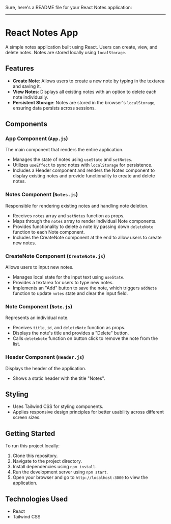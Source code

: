 Sure, here's a README file for your React Notes application:

---

# React Notes App

A simple notes application built using React. Users can create, view, and delete notes. Notes are stored locally using `localStorage`.

## Features

- **Create Note**: Allows users to create a new note by typing in the textarea and saving it.
- **View Notes**: Displays all existing notes with an option to delete each note individually.
- **Persistent Storage**: Notes are stored in the browser's `localStorage`, ensuring data persists across sessions.

## Components

### App Component (`App.js`)

The main component that renders the entire application.

- Manages the state of notes using `useState` and `setNotes`.
- Utilizes `useEffect` to sync notes with `localStorage` for persistence.
- Includes a Header component and renders the Notes component to display existing notes and provide functionality to create and delete notes.

### Notes Component (`Notes.js`)

Responsible for rendering existing notes and handling note deletion.

- Receives `notes` array and `setNotes` function as props.
- Maps through the `notes` array to render individual Note components.
- Provides functionality to delete a note by passing down `deleteNote` function to each Note component.
- Includes the CreateNote component at the end to allow users to create new notes.

### CreateNote Component (`CreateNote.js`)

Allows users to input new notes.

- Manages local state for the input text using `useState`.
- Provides a textarea for users to type new notes.
- Implements an "Add" button to save the note, which triggers `addNote` function to update `notes` state and clear the input field.

### Note Component (`Note.js`)

Represents an individual note.

- Receives `title`, `id`, and `deleteNote` function as props.
- Displays the note's title and provides a "Delete" button.
- Calls `deleteNote` function on button click to remove the note from the list.

### Header Component (`Header.js`)

Displays the header of the application.

- Shows a static header with the title "Notes".

## Styling

- Uses Tailwind CSS for styling components.
- Applies responsive design principles for better usability across different screen sizes.

## Getting Started

To run this project locally:

1. Clone this repository.
2. Navigate to the project directory.
3. Install dependencies using `npm install`.
4. Run the development server using `npm start`.
5. Open your browser and go to `http://localhost:3000` to view the application.

## Technologies Used

- React
- Tailwind CSS
